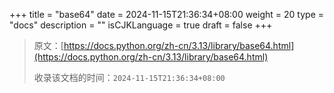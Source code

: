 +++
title = "base64"
date = 2024-11-15T21:36:34+08:00
weight = 20
type = "docs"
description = ""
isCJKLanguage = true
draft = false
+++

> 原文：[https://docs.python.org/zh-cn/3.13/library/base64.html](https://docs.python.org/zh-cn/3.13/library/base64.html)
>
> 收录该文档的时间：`2024-11-15T21:36:34+08:00`
